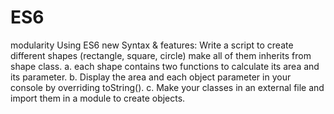 # ES6
modularity
Using ES6 new Syntax & features: Write a script to create different shapes (rectangle, square, circle) make all of them inherits from shape class.
a. each shape contains two functions to calculate its area and its parameter. 
b. Display the area and each object parameter in your console by overriding toString().
c. Make your classes in an external file and import them in a module to create objects.
